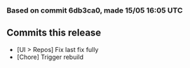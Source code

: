### Based on commit 6db3ca0, made 15/05 16:05 UTC
## Commits this release
  - [UI > Repos] Fix last fix fully
  - [Chore] Trigger rebuild